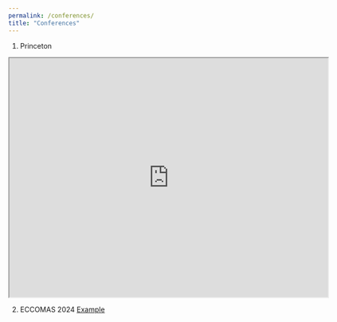 ```yaml
---
permalink: /conferences/
title: "Conferences"
---
```


1. Princeton
  <iframe src="https://github.com/mateusbneiva/mateusbneiva.github.io/blob/main/files/conference/Poster_PCTS_MateusNeiva.pdf" width="640" height="480" allow="autoplay"></iframe>

2. ECCOMAS 2024
[Example](https://github.com/mateusbneiva/mateusbneiva.github.io/blob/main/files/conference/Poster_PCTS_MateusNeiva.pdf) 

